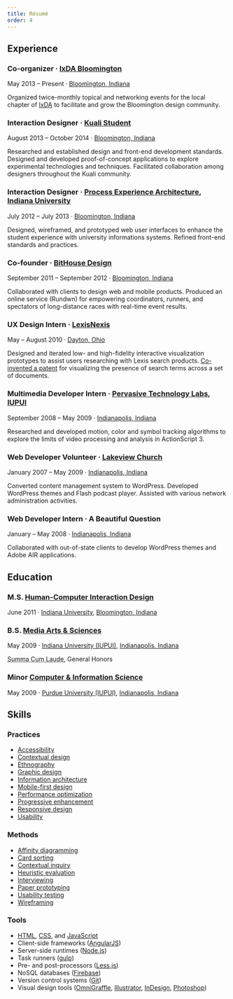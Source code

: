 ```yaml
---
title: Résumé
order: 4
---
```


## Experience

### Co-organizer &middot; [IxDA Bloomington](http://www.meetup.com/IxDA-Bloomington/)

<time datetime="2013-05">May 2013</time> &ndash; Present
&middot;
[Bloomington, Indiana](http://en.wikipedia.org/wiki/Bloomington,_Indiana)

Organized twice-monthly topical and networking events for the local chapter of
[IxDA](http://ixda.org 'Interaction Design Association') to facilitate
and grow the Bloomington design community.

### Interaction Designer &middot; [Kuali Student](http://www.kuali.org/ks)

<time datetime="2013-08">August 2013</time> &ndash; <time datetime="2014-10">October 2014</time>
&middot;
[Bloomington, Indiana](http://en.wikipedia.org/wiki/Bloomington,_Indiana)

Researched and established design and front-end development standards.
Designed and developed proof-of-concept applications to explore experimental technologies and techniques.
Facilitated collaboration among designers throughout the Kuali community.

### Interaction Designer &middot; [Process Experience Architecture](http://pxa.iu.edu), [Indiana University](http://iu.edu)

<time datetime="2012-07">July 2012</time> &ndash; <time datetime="2013-07">July 2013</time>
&middot;
[Bloomington, Indiana](http://en.wikipedia.org/wiki/Bloomington,_Indiana)

Designed, wireframed, and prototyped web user interfaces to enhance the student
experience with university informations systems.
Refined front-end standards and practices.

### Co-founder &middot; [BitHouse Design](http://bithousedesign.com)

<time datetime="2011-09">September 2011</time> &ndash; <time datetime="2012-09">September 2012</time>
&middot;
[Bloomington, Indiana](http://en.wikipedia.org/wiki/Bloomington,_Indiana)

Collaborated with clients to design web and mobile products.
Produced an online service (Rundwn) for empowering coordinators,
runners, and spectators of long-distance races with real-time event results.

### UX Design Intern &middot; [LexisNexis](http://www.lexisnexis.com)

<time datetime="2010-05">May</time> &ndash; <time datetime="2010-08">August 2010</time>
&middot;
[Dayton, Ohio](http://en.wikipedia.org/wiki/Dayton,_Ohio)

Designed and iterated low- and high-fidelity interactive visualization prototypes
to assist users researching with Lexis search products. [Co-invented a patent](https://www.google.com/patents/US8874569) for visualizing the presence of search terms across a set of documents.

### Multimedia Developer Intern &middot; [Pervasive Technology Labs](http://vis.iu.edu), [IUPUI](http://www.iupui.edu 'Indiana University-Purdue University Indianapolis')

<time datetime="2008-09">September 2008</time> &ndash; <time datetime="2009-05">May 2009</time>
&middot;
[Indianapolis, Indiana](http://en.wikipedia.org/wiki/Indianapolis)

Researched and developed motion, color and symbol tracking algorithms to explore
the limits of video processing and analysis in ActionScript 3.

### Web Developer Volunteer &middot; [Lakeview Church](http://www.lakeviewchurch.org)

<time datetime="2007-01">January 2007</time> &ndash; <time datetime="2009-05">May 2009</time>
&middot;
[Indianapolis, Indiana](http://en.wikipedia.org/wiki/Indianapolis)

Converted content management system to WordPress.
Developed WordPress themes and Flash podcast player.
Assisted with various network administration activities.

### Web Developer Intern &middot; A Beautiful Question

<time datetime="2008-01">January</time> &ndash; <time datetime="2008-05">May 2008</time>
&middot;
[Indianapolis, Indiana](http://en.wikipedia.org/wiki/Indianapolis)

Collaborated with out-of-state clients to develop WordPress themes and Adobe AIR
applications.

## Education

### M.S. [Human-Computer Interaction Design](http://hcid.informatics.indiana.edu)

<time datetime="2011-06">June 2011</time>
&middot;
[Indiana University](http://iu.edu),
[Bloomington, Indiana](http://en.wikipedia.org/wiki/Bloomington,_Indiana)

### B.S. [Media Arts & Sciences](http://soic.iupui.edu/undergraduate/degrees/media-arts/)

<time datetime="2009-05">May 2009</time>
&middot;
[Indiana University (IUPUI)](http://iupui.edu),
[Indianapolis, Indiana](http://en.wikipedia.org/wiki/Indianapolis)

<abbr title="With Highest Honors">Summa Cum Laude</abbr>,
General Honors

### Minor [Computer & Information Science](http://cs.iupui.edu)

<time datetime="2009-05">May 2009</time>
&middot;
[Purdue University (IUPUI)](http://iupui.edu),
[Indianapolis, Indiana](http://en.wikipedia.org/wiki/Indianapolis)

## Skills

### Practices

- [Accessibility](http://en.wikipedia.org/wiki/Web_accessibility)
- [Contextual design](http://en.wikipedia.org/wiki/Contextual_design)
- [Ethnography](http://en.wikipedia.org/wiki/Ethnography)
- [Graphic design](http://en.wikipedia.org/wiki/Graphic_design)
- [Information architecture](http://en.wikipedia.org/wiki/Information_architecture)
- [Mobile-first design](http://www.lukew.com/ff/entry.asp?933)
- [Performance optimization](http://en.wikipedia.org/wiki/Web_performance_optimization)
- [Progressive enhancement](http://en.wikipedia.org/wiki/Progressive_enhancement)
- [Responsive design](http://en.wikipedia.org/wiki/Responsive_web_design)
- [Usability](http://en.wikipedia.org/wiki/Usability)

### Methods

- [Affinity diagramming](http://en.wikipedia.org/wiki/Affinity_diagram)
- [Card sorting](http://en.wikipedia.org/wiki/Card_sorting)
- [Contextual inquiry](http://en.wikipedia.org/wiki/Contextual_inquiry)
- [Heuristic evaluation](http://en.wikipedia.org/wiki/Heuristic_evaluation)
- [Interviewing](http://en.wikipedia.org/wiki/Interview)
- [Paper prototyping](http://en.wikipedia.org/wiki/Paper_prototyping)
- [Usability testing](http://en.wikipedia.org/wiki/Usability_testing)
- [Wireframing](http://en.wikipedia.org/wiki/Website_wireframe)

### Tools

- [HTML](http://en.wikipedia.org/wiki/HTML), [CSS](http://en.wikipedia.org/wiki/Cascading_Style_Sheets), and [JavaScript](http://en.wikipedia.org/wiki/JavaScript)
- Client-side frameworks ([AngularJS](https://angularjs.org/))
- Server-side runtimes ([Node.js](http://nodejs.org/))
- Task runners ([gulp](http://gulpjs.com/))
- Pre- and post-processors ([Less.js](http://lesscss.org/))
- NoSQL databases ([Firebase](http://firebase.com/))
- Version control systems ([Git](http://git-scm.com/))
- Visual design tools ([OmniGraffle](http://www.omnigroup.com/omniGraffle/), [Illustrator](http://www.adobe.com/products/illustrator.html), [InDesign](http://www.adobe.com/products/indesign.html), [Photoshop](http://www.adobe.com/products/photoshop.html))
